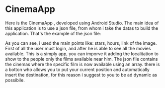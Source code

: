 # CinemaApp
Here is the CinemaApp , developed using Android Studio. The main idea of this application is to use a json file, from whom i take the datas to build the application. 
That's the example of the json file: 


As you can see, i used the main points like: stars, hours, link of the image.
First of all the user must login, and after he is able to see all the movies available. This is a simply app, you can imporve it adding the localitation to show to the people only the films available near him. 
The json file contains the cinemas where the specific film is now available using an array. there is a botton who allows you to put your current position and automatically  insert the destination, 
for this reason i suggest to you to be ad dynamic as possibile. 

